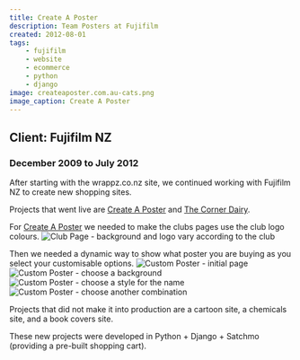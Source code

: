 ```yaml
---
title: Create A Poster
description: Team Posters at Fujifilm
created: 2012-08-01
tags:
    - fujifilm
    - website
    - ecommerce
    - python
    - django
image: createaposter.com.au-cats.png
image_caption: Create A Poster
---
```

## Client: Fujifilm NZ
### December 2009 to July 2012

After starting with the wrappz.co.nz site, we continued working with Fujifilm NZ
to create new shopping sites.
<!--more-->

Projects that went live are [Create A Poster](http://afl.createaposter.com.au)
and [The Corner Dairy](http://www.thecornerdairy.co.nz).

For [Create A Poster](http://afl.createaposter.com.au) we needed to make the clubs pages use the club logo
colours.
![Club Page - background and logo vary according to the club](/images/projects/createaposter.com.au-suns.png)

Then we needed a dynamic way to show what poster you are buying as you select your customisable options.
![Custom Poster - initial page](/images/projects/createaposter.com.au-bartel.png)
![Custom Poster - choose a background](/images/projects/createaposter.com.au-bartel-bkg.png)
![Custom Poster - choose a style for the name](/images/projects/createaposter.com.au-bartel-name.png)
![Custom Poster - choose another combination](/images/projects/createaposter.com.au-bartel-other.png)


Projects that did not make it into production are a cartoon site, a chemicals site, and a book covers site.

These new projects were developed in Python + Django + Satchmo (providing
a pre-built shopping cart).

